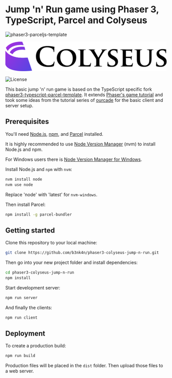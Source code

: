 # Jump 'n' Run game using Phaser 3, TypeScript, Parcel and Colyseus

![phaser3-parceljs-template](https://user-images.githubusercontent.com/2236153/71606463-37a0da80-2b2e-11ea-9b5f-5d26ccc84f91.png)

![colyseus](https://raw.githubusercontent.com/colyseus/colyseus/HEAD/media/header.png?raw=true)

![License](https://img.shields.io/badge/license-MIT-green)

This basic jump 'n' run game is based on the TypeScript specific fork [phaser3-typescript-parcel-template](https://github.com/ourcade/phaser3-typescript-parcel-template).
It extends [Phaser's game tutorial](https://phaser.io/tutorials/making-your-first-phaser-3-game) and took some ideas from the tutorial series of [ourcade](https://www.youtube.com/channel/UCJyrgLkI9LcwzUhZXxrwpyA) for the basic
client and server setup.

## Prerequisites

You'll need [Node.js](https://nodejs.org/en/), [npm](https://www.npmjs.com/), and [Parcel](https://parceljs.org/) installed.

It is highly recommended to use [Node Version Manager](https://github.com/nvm-sh/nvm) (nvm) to install Node.js and npm.

For Windows users there is [Node Version Manager for Windows](https://github.com/coreybutler/nvm-windows).

Install Node.js and `npm` with `nvm`:

```bash
nvm install node
nvm use node
```

Replace 'node' with 'latest' for `nvm-windows`.

Then install Parcel:

```bash
npm install -g parcel-bundler
```

## Getting started

Clone this repository to your local machine:

```bash
git clone https://github.com/b3nk4n/phaser3-colyseus-jump-n-run.git
```

Then go into your new project folder and install dependencies:

```bash
cd phaser3-colyseus-jump-n-run
npm install
```

Start development server:

```bash
npm run server
```

And finally the clients:

```bash
npm run client
```

## Deployment

To create a production build:

```bash
npm run build
```

Production files will be placed in the `dist` folder. Then upload those files to a web server.
